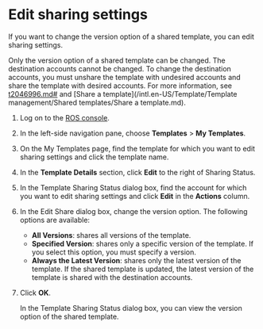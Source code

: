 # Edit sharing settings

If you want to change the version option of a shared template, you can edit sharing settings.

Only the version option of a shared template can be changed. The destination accounts cannot be changed. To change the destination accounts, you must unshare the template with undesired accounts and share the template with desired accounts. For more information, see [t2046996.md\#]() and [Share a template](/intl.en-US/Template/Template management/Shared templates/Share a template.md).

1.  Log on to the [ROS console](http://ros.console.aliyun.com).

2.  In the left-side navigation pane, choose **Templates** \> **My Templates**.

3.  On the My Templates page, find the template for which you want to edit sharing settings and click the template name.

4.  In the **Template Details** section, click **Edit** to the right of Sharing Status.

5.  In the Template Sharing Status dialog box, find the account for which you want to edit sharing settings and click **Edit** in the **Actions** column.

6.  In the Edit Share dialog box, change the version option. The following options are available:

    -   **All Versions**: shares all versions of the template.
    -   **Specified Version**: shares only a specific version of the template. If you select this option, you must specify a version.
    -   **Always the Latest Version**: shares only the latest version of the template. If the shared template is updated, the latest version of the template is shared with the destination accounts.
7.  Click **OK**.

    In the Template Sharing Status dialog box, you can view the version option of the shared template.


